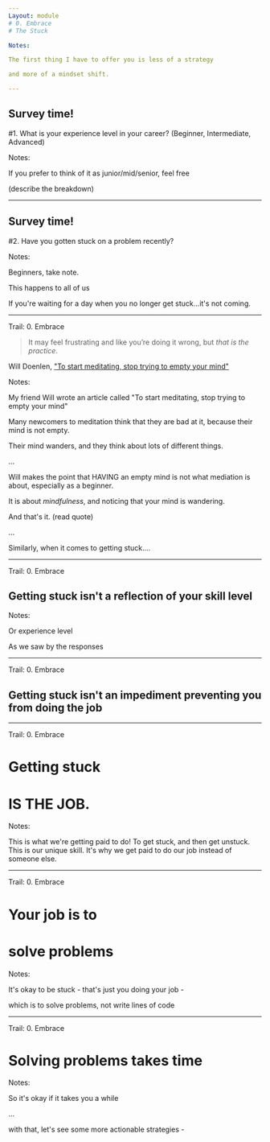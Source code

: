 ```yaml
---
Layout: module
# 0. Embrace
# The Stuck

Notes:

The first thing I have to offer you is less of a strategy

and more of a mindset shift.

---
```


## Survey time!

\#1. What is your experience level in your career? (Beginner, Intermediate, Advanced)

Notes:

If you prefer to think of it as junior/mid/senior, feel free

(describe the breakdown)

---

## Survey time!

\#2. Have you gotten stuck on a problem recently?

Notes:

Beginners, take note.

This happens to all of us

If you're waiting for a day when you no longer get stuck...it's not coming.

---

Trail: 0. Embrace

> It may feel frustrating and like you’re doing it wrong, but _that is the practice_.

Will Doenlen, ["To start meditating, stop trying to empty your mind"](https://medium.com/@williardx/to-start-meditating-stop-trying-to-empty-your-mind-fe67a7ed113b)

Notes:

My friend Will wrote an article called "To start meditating, stop trying to empty your mind"

Many newcomers to meditation think that they are bad at it, because their mind is not empty.

Their mind wanders, and they think about lots of different things.

...

Will makes the point that HAVING an empty mind is not what mediation is about, especially as a beginner.

It is about _mindfulness_, and noticing that your mind is wandering.

And that's it. (read quote)

...

Similarly, when it comes to getting stuck....

---

Trail: 0. Embrace

## Getting stuck isn't a reflection of your skill level

Notes:

Or experience level

As we saw by the responses

---

Trail: 0. Embrace

## Getting stuck isn't an impediment preventing you from doing the job

---

Trail: 0. Embrace

# Getting stuck

# **IS THE JOB.**

Notes:

This is what we're getting paid to do! To get stuck, and then get unstuck. This is our unique skill. It's why we get paid to do our job instead of someone else.

---

Trail: 0. Embrace

# Your job is to

# **solve problems**

Notes:

It's okay to be stuck - that's just you doing your job -

which is to solve problems, not write lines of code

---

Trail: 0. Embrace

# Solving problems **takes time**

Notes:

So it's okay if it takes you a while

...

with that, let's see some more actionable strategies -
